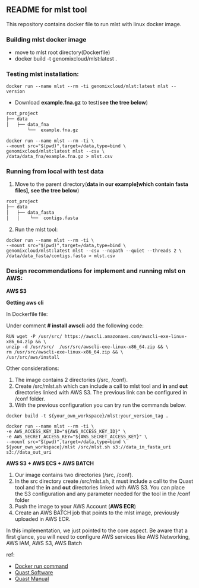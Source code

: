 ## README for mlst tool ##

This repository contains docker file to run mlst with linux docker image.

### Building mlst docker image

* move to mlst root directory(Dockerfile)
* docker build -t genomixcloud/mlst:latest .

### Testing mlst installation:

```shell
docker run --name mlst --rm -ti genomixcloud/mlst:latest mlst --version
```

* Download **example.fna.gz** to test(**see the tree below**)  

```md
root_project
├── data
│   ├── data_fna
        └──  example.fna.gz
```

```shell
docker run --name mlst --rm -ti \
--mount src="$(pwd)",target=/data,type=bind \
genomixcloud/mlst:latest mlst --csv \
/data/data_fna/example.fna.gz > mlst.csv
```

### Running from local with test data 

1. Move to the parent directory(**data in our example[which contain fasta files], see the tree below**)

```md
root_project
├── data
│   ├── data_fasta
│   │    └──  contigs.fasta
```

2. Run the mlst tool:

```shell
docker run --name mlst --rm -ti \
--mount src="$(pwd)",target=/data,type=bind \
genomixcloud/mlst:latest mlst --csv --nopath --quiet --threads 2 \
/data/data_fasta/contigs.fasta > mlst.csv
```

### Design recommendations for implement and running mlst on AWS:

**AWS S3**

****Getting aws cli****

In Dockerfile file:

Under comment **# install awscli** add the following code:

```shell
RUN wget -P /usr/src/ https://awscli.amazonaws.com/awscli-exe-linux-x86_64.zip && \
unzip -d /usr/src/  /usr/src/awscli-exe-linux-x86_64.zip && \
rm /usr/src/awscli-exe-linux-x86_64.zip && \
/usr/src/aws/install
```

Other considerations:

1. The image contains 2 directories (/src, /conf).
2. Create /src/mlst.sh which can include a call to mlst tool and **in** and **out** directories linked with AWS S3. The previous link can be configured in /conf folder.
3. With the previous configuration you can try run the commands below.

```shell  
docker build -t ${your_own_workspace}/mlst:your_version_tag .
```

```shell
docker run --name mlst --rm -ti \
-e AWS_ACCESS_KEY_ID="${AWS_ACCESS_KEY_ID}" \
-e AWS_SECRET_ACCESS_KEY="${AWS_SECRET_ACCESS_KEY}" \
--mount src="$(pwd)",target=/data,type=bind \
${your_own_workspace}/mlst /src/mlst.sh s3://data_in_fasta_uri s3://data_out_uri
```

**AWS S3 + AWS ECS + AWS BATCH**

1. Our image contains two directories (/src, /conf).
2. In the src directory create /src/mlst.sh, it must include a call to the Quast tool and the **in** and **out** directories linked with AWS S3. You can place the S3 configuration and any parameter needed for the tool in the /conf folder
3. Push the image to your AWS Account (**AWS ECR**) 
4. Create an AWS BATCH job that points to the mlst image, previously uploaded in AWS ECR.

In this implementation, we just pointed to the core aspect. Be aware that a first glance, you will need to configure AWS services like AWS Networking, AWS IAM, AWS S3, AWS Batch  

ref:
* [Docker run command](https://docs.docker.com/engine/reference/commandline/run/)
* [Quast Software](https://github.com/ablab/mlst)
* [Quast Manual](https://mlst.sourceforge.net/docs/manual.html)
